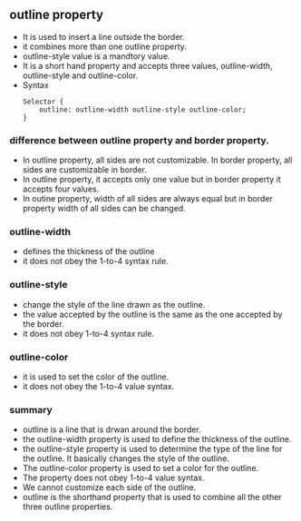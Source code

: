## outline property
* It is used to insert a line outside the border.
* it combines more than one outline property.
* outline-style value is a mandtory value.
* It is a short hand property and accepts three values, outline-width, outline-style and outline-color.
* Syntax
	```
	Selector {
		outline: outline-width outline-style outline-color;
	}
	```
### difference between outline property and border property.
* In outline property, all sides are not customizable. In border property, all sides are customizable in border.
* In outline property, it accepts only one value but in border property it accepts four values.
* In outine property, width of all sides are always equal but in border property width of all sides can be changed.

### outline-width
* defines the thickness of the outline
* it does not obey the 1-to-4 syntax rule.

### outline-style
* change the style of the line drawn as the outline.
* the value accepted by the outline is the same as the one accepted by the border.
* it does not obey 1-to-4 syntax rule.

### outline-color
* it is used to set the color of the outline.
* it does not obey the 1-to-4 value syntax.

### summary
* outline is a line that is drwan around the border.
* the outline-width property is used to define the thickness of the outline.
* the outline-style property is used to determine the type of the line for the outline. It basically changes the style of the outline.
* The outline-color property is used to set a color for the outline.
* The property does not obey 1-to-4 value syntax.
* We cannot customize each side of the outline.
* outline is the shorthand property that is used to combine all the other three outline properties.
